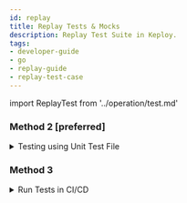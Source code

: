 ```yaml
---
id: replay
title: Replay Tests & Mocks
description: Replay Test Suite in Keploy.
tags:
- developer-guide
- go
- replay-guide
- replay-test-case
---
```


import ReplayTest from '../operation/test.md'

<ReplayTest/>

### Method 2 [preferred]

<details><summary>
Testing using Unit Test File

</summary>

import GoTest from './integration-with-go-test.md'

<GoTest/>

</details>

### Method 3

<details><summary>
Run Tests in CI/CD 

</summary>

After following METHOD 2 above ^, Keploy will be integrated to `go-test`. 
If you already have `go-test` no changes are required in the CI/CD pipeline.

</details>